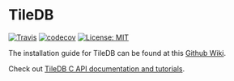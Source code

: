 # TileDB

[![Travis](https://travis-ci.com/OmicsDataAutomation/TileDB.svg?branch=master)](https://travis-ci.com/OmicsDataAutomation/TileDB)
[![codecov](https://codecov.io/gh/OmicsDataAutomation/TileDB/branch/master/graph/badge.svg)](https://codecov.io/gh/OmicsDataAutomation/TileDB)
[![License: MIT](https://img.shields.io/badge/License-MIT-yellow.svg)](https://opensource.org/licenses/MIT)

The installation guide for TileDB can be found at this [Github
Wiki](https://github.com/OmicsDataAutomation/TileDB/wiki).

Check out [TileDB C API documentation and tutorials](https://web.archive.org/web/20171230150211/http://istc-bigdata.org:80/tiledb/tutorials/index.html).
